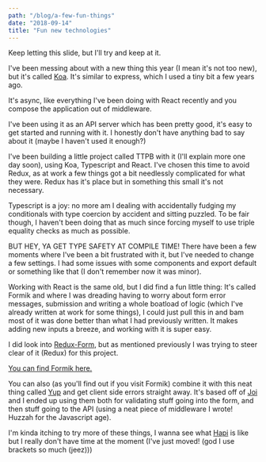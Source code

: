 ```yaml
---
path: "/blog/a-few-fun-things"
date: "2018-09-14"
title: "Fun new technologies"
---
```

Keep letting this slide, but I'll try and keep at it.

I've been messing about with a new thing this year (I mean it's not too new), but it's called [Koa](https://malicoxon.co.uk/blog/koajs.com). It's similar to express, which I used a tiny bit a few years ago.

It's async, like everything I've been doing with React recently and you compose the application out of middleware.

I've been using it as an API server which has been pretty good, it's easy to get started and running with it. I honestly don't have anything bad to say about it (maybe I haven't used it enough?)

I've been building a little project called TTPB with it (I'll explain more one day soon), using Koa, Typescript and React. I've chosen this time to avoid Redux, as at work a few things got a bit needlessly complicated for what they were. Redux has it's place but in something this small it's not necessary.

Typescript is a joy: no more am I dealing with accidentally fudging my conditionals with type coercion by accident and sitting puzzled. To be fair though, I haven't been doing that as much since forcing myself to use triple equality checks as much as possible.

BUT HEY, YA GET TYPE SAFETY AT COMPILE TIME! There have been a few moments where I've been a bit frustrated with it, but I've needed to change a few settings. I had some issues with some components and export default or something like that (I don't remember now it was minor).

Working with React is the same old, but I did find a fun little thing: It's called Formik and where I was dreading having to worry about form error messages, submission and writing a whole boatload of logic (which I've already written at work for some things), I could just pull this in and bam most of it was done better than what I had previously written. It makes adding new inputs a breeze, and working with it is super easy.

I did look into [Redux-Form](https://redux-form.com/7.4.2/), but as mentioned previously I was trying to steer clear of it (Redux) for this project.

[You can find Formik here.](https://github.com/jaredpalmer/formik)

You can also (as you'll find out if you visit Formik) combine it with this neat thing called [Yup](https://github.com/jquense/yup) and get client side errors straight away. It's based off of [Joi](https://github.com/hapijs/joi) and I ended up using them both for validating stuff going into the form, and then stuff going to the API (using a neat piece of middleware I wrote! Huzzah for the Javascript age).

I'm kinda itching to try more of these things, I wanna see what [Hapi](https://hapijs.com/) is like but I really don't have time at the moment (I've just moved! (god I use brackets so much (jeez)))
